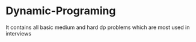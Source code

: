 # Dynamic-Programing
It contains all basic medium and hard dp problems which are most used in interviews
